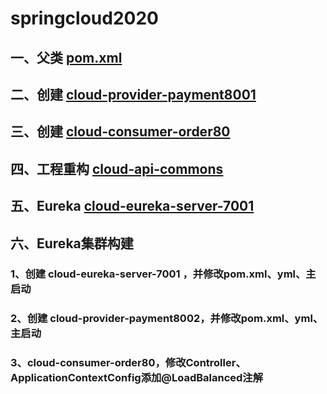 # springcloud2020
## 一、父类 [pom.xml]()
## 二、创建 [cloud-provider-payment8001]()
## 三、创建 [cloud-consumer-order80]()
## 四、工程重构 [cloud-api-commons]()
## 五、Eureka [cloud-eureka-server-7001]()
## 六、Eureka集群构建
### 1、创建 cloud-eureka-server-7001 ，并修改pom.xml、yml、主启动
### 2、创建 cloud-provider-payment8002，并修改pom.xml、yml、主启动
### 3、cloud-consumer-order80，修改Controller、ApplicationContextConfig添加@LoadBalanced注解



